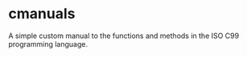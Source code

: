 # cmanuals
A simple custom manual to the functions and methods in the ISO C99 programming language.
